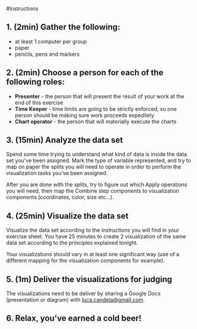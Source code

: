 #Instructions

## 1. (2min) Gather the following:

* at least 1 computer per group
* paper
* pencils, pens and markers

## 2. (2min) Choose a person for each of the following roles:

* **Presenter** - the person that will present the result of your work at the end of this exercise
* **Time Keeper** - time limits are going to be strictly enforced, so one person should be making sure work proceeds expeditely
* **Chart operator** - the person that will materially execute the charts

## 3. (15min) Analyze the data set

Spend some time trying to understand what kind of data is inside the data set you've been assigned. Mark the type of variable represented, and try to map on paper the splits you will need to operate in order to perform the visualization tasks you've been assigned.

After you are done with the splits, try to figure out which Apply operations you will need, then map the Combine step components to visualization components (coordinates, color, size etc...).

## 4. (25min) Visualize the data set

Visualize the data set according to the instructions you will find in your exercise sheet. You have 25 minutes to create 2 visualization of the same data set according to the principles explained tonight.

Your visualizations should vary in at least one significant way (use of a different mapping for the visualization components for example).

## 5. (1m) Deliver the visualizations for judging

The visualizations need to be deliver by sharing a Google Docs (presentation or diagram) with [luca.candela@gmail.com](mailto:luca.candela@gmail.com).

## 6. Relax, you've earned a cold beer!